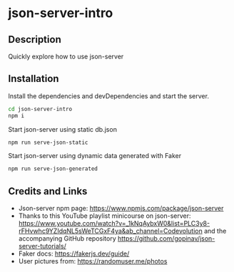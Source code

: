 # json-server-intro

## Description

Quickly explore how to use json-server

## Installation

Install the dependencies and devDependencies and start the server.

```sh
cd json-server-intro
npm i
```

Start json-server using static db.json

```sh
npm run serve-json-static
```

Start json-server using dynamic data generated with Faker

```sh
npm run serve-json-generated
```

## Credits and Links

- Json-server npm page: https://www.npmjs.com/package/json-server
- Thanks to this YouTube playlist minicourse on json-server: https://www.youtube.com/watch?v=_1kNqAybxW0&list=PLC3y8-rFHvwhc9YZIdqNL5sWeTCGxF4ya&ab_channel=Codevolution and the accompanying GitHub repository https://github.com/gopinav/json-server-tutorials/
- Faker docs: https://fakerjs.dev/guide/
- User pictures from: https://randomuser.me/photos
